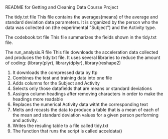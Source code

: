README for Getting and Cleaning Data Course Project

The tidy.txt file
This file contains the averages(means) of the average and standard deviation data parameters. 
It is organized by the person who the data was collected on (the experimental "Subject") and the Activity type. 

The codebook.txt file
This file summarizes the fields shown in the tidy.txt file.

The run_analysis.R file
This file downloads the acceleration data collected and produces the tidy.txt file. It uses several libraries to reduce the amount of coding: (library(plyr), library(dplyr), library(reshape2)
1. It downloads the compressed data by ftp
2. Combines the test and training data into one file
3. Adds columns for the Subject and Activity
4. Selects only those datafields that are means or standard deviations
5. Assigns column headings after removing characters in order to make the headings more readable
6. Replaces the numerical Activity data witht the corresponding text
7. Melts and recasts the data to produce a table that is a mean of each of the mean and standard deviation values for a given person performing and activity.
8. Writes the resuling table to a file called tidy.txt
9. The function that runs the script is called acceldata()
